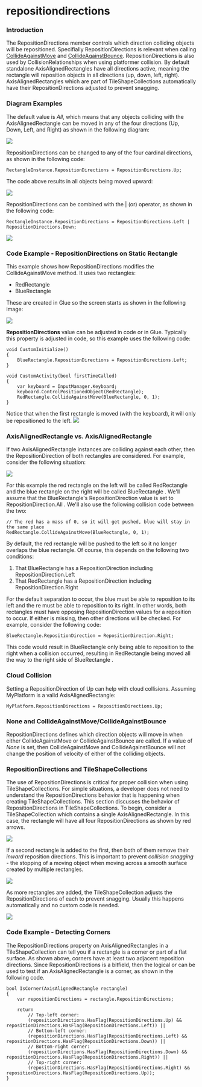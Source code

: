 # repositiondirections

### Introduction

The RepositionDirections member controls which direction colliding objects will be repositioned. Specifially RepositionDirections is relevant when calling [CollideAgainstMove](../../../../../../frb/docs/index.php) and [CollideAgainstBounce](../../../../../../frb/docs/index.php). RepositionDirections is also used by CollisionRelationships when using platformer collision. By default standalone AxisAlignedRectangles have all directions active, meaning the rectangle will reposition objects in all directions (up, down, left, right). AxisAlignedRectangles which are part of TileShapeCollections automatically have their RepositionDirections adjusted to prevent snagging.

### Diagram Examples

The default value is _All_, which means that any objects colliding with the AxisAlignedRectangle can be moved in any of the four directions (Up, Down, Left, and Right) as shown in the following diagram:

![](../../../../../../media/2016-12-img\_5861de789ebf2.png)

RepositionDirections can be changed to any of the four cardinal directions, as shown in the following code:

```lang:c#
RectangleInstance.RepositionDirections = RepositionDirections.Up;
```

The code above results in all objects being moved upward:

![](../../../../../../media/2016-12-img\_5861e3b4255d1.png)

RepositionDirections can be combined with the | (or) operator, as shown in the following code:

```lang:c#
RectangleInstance.RepositionDirections = RepositionDirections.Left | RepositionDirections.Down;
```

![](../../../../../../media/2016-12-img\_5861e7c41533a.png)

### Code Example - RepositionDirections on Static Rectangle

This example shows how RepositionDirections modifies the CollideAgainstMove method. It uses two rectangles:

* RedRectangle
* BlueRectangle

These are created in Glue so the screen starts as shown in the following image:

![](../../../../../../media/2021-04-img\_606dbd93e2eaa.png)

**RepositionDirections** value can be adjusted in code or in Glue. Typically this property is adjusted in code, so this example uses the following code:

```
void CustomInitialize()
{
    BlueRectangle.RepositionDirections = RepositionDirections.Left;
}

void CustomActivity(bool firstTimeCalled)
{
    var keyboard = InputManager.Keyboard;
    keyboard.ControlPositionedObject(RedRectangle);
    RedRectangle.CollideAgainstMove(BlueRectangle, 0, 1);
}
```

Notice that when the first rectangle is moved (with the keyboard), it will only be repositioned to the left. [![](../../../../../../media/2016-01-2021\_April\_07\_083318.gif)](../../../../../../media/2016-01-2021\_April\_07\_083318.gif)

###

### AxisAlignedRectangle vs. AxisAlignedRectangle

If two AxisAlignedRectangle instances are colliding against each other, then the RepositionDirection of both rectangles are considered. For example, consider the following situation:

![](../../../../../../media/2016-12-img\_5861f6e6e2248.png)

For this example the red rectangle on the left will be called RedRectangle  and the blue rectangle on the right will be called BlueRectangle . We'll assume that the BlueRectangle's RepositionDirection  value is set to RepositionDirection.All . We'll also use the following collision code between the two:

```lang:c#
// The red has a mass of 0, so it will get pushed, blue will stay in the same place
RedRectangle.CollideAgainstMove(BlueRectangle, 0, 1);
```

By default, the red rectangle will be pushed to the left so it no longer overlaps the blue rectangle. Of course, this depends on the following two conditions:

1. That BlueRectangle  has a RepositionDirection  including RepositionDirection.Left
2. That RedRectangle  has a RepositionDirection  including RepositionDirection.Right

For the default separation to occur, the blue must be able to reposition to its left and the re must be able to reposition to its right. In other words, both rectangles must have opposing RepositionDirection values for a reposition to occur. If either is missing, then other directions will be checked. For example, consider the following code:

```lang:c#
BlueRectangle.RepositionDirection = RepositionDirection.Right;
```

This code would result in BlueRectangle  only being able to reposition to the right when a collision occurred, resulting in RedRectangle  being moved all the way to the right side of BlueRectangle .

### Cloud Collision

Setting a RepositionDirection of Up can help with cloud collisions. Assuming MyPlatform is a valid AxisAlignedRectangle:

```
MyPlatform.RepositionDirections = RepositionDirections.Up;
```

### None and CollideAgainstMove/CollideAgainstBounce

RepositionDirections defines which direction objects will move in when either CollideAgainstMove or CollideAgainstBounce are called. If a value of _None_ is set, then CollideAgainstMove and CollideAgainstBounce will not change the position of velocity of either of the colliding objects.

### RepositionDirections and TileShapeCollections

The use of RepositionDirections is critical for proper collision when using TileShapeCollections. For simple situations, a developer does not need to understand the RepositionDirections behavior that is happening when creating TileShapeCollections. This section discusses the behavior of RepositionDirections in TileShapeCollections. To begin, consider a TileShapeCollection which contains a single AxisAlignedRectangle. In this case, the rectangle will have all four RepositionDirections as shown by red arrows.

![](../../../../../../media/2021-04-img\_606dc6d566b53.png)

If a second rectangle is added to the first, then both of them remove their _inward_ reposition directions. This is important to prevent _collision snagging_ - the stopping of a moving object when moving across a smooth surface created by multiple rectangles.

![](../../../../../../media/2021-04-img\_606dc7edb35b3.png)

As more rectangles are added, the TileShapeCollection adjusts the RepositionDirections of each to prevent snagging. Usually this happens automatically and no custom code is needed.

![](../../../../../../media/2021-04-img\_606dc913b62c6.png)

### Code Example - Detecting Corners

The RepositionDirections property on AxisAlignedRectangles in a TileShapeCollection can tell you if a rectangle is a corner or part of a flat surface. As shown above, corners have at least two adjacent reposition directions. Since RepositionDirections is a bitfield, then the logical or can be used to test if an AxisAlignedRectangle is a corner, as shown in the following code.

```
bool IsCorner(AxisAlignedRectangle rectangle)
{
    var repositionDirections = rectangle.RepositionDirections;

    return 
        // Top-left corner:
        (repositionDirections.HasFlag(RepositionDirections.Up) && repositionDirections.HasFlag(RepositionDirections.Left)) ||
        // Bottom-left corner:
        (repositionDirections.HasFlag(RepositionDirections.Left) && repositionDirections.HasFlag(RepositionDirections.Down)) ||
        // Bottom-right corner:
        (repositionDirections.HasFlag(RepositionDirections.Down) && repositionDirections.HasFlag(RepositionDirections.Right)) ||
        // Top-right corner:
        (repositionDirections.HasFlag(RepositionDirections.Right) && repositionDirections.HasFlag(RepositionDirections.Up));
}
```

&#x20;
